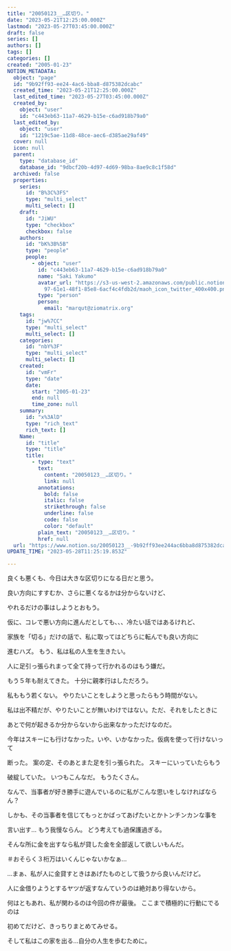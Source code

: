 ```yaml
---
title: "20050123__…区切り。"
date: "2023-05-21T12:25:00.000Z"
lastmod: "2023-05-27T03:45:00.000Z"
draft: false
series: []
authors: []
tags: []
categories: []
created: "2005-01-23"
NOTION_METADATA:
  object: "page"
  id: "9b92ff93-ee24-4ac6-bba8-d875382dcabc"
  created_time: "2023-05-21T12:25:00.000Z"
  last_edited_time: "2023-05-27T03:45:00.000Z"
  created_by:
    object: "user"
    id: "c443eb63-11a7-4629-b15e-c6ad918b79a0"
  last_edited_by:
    object: "user"
    id: "1219c5ae-11d8-48ce-aec6-d385ae29af49"
  cover: null
  icon: null
  parent:
    type: "database_id"
    database_id: "9dbcf20b-4d97-4d69-98ba-8ae9c8c1f58d"
  archived: false
  properties:
    series:
      id: "B%3C%3FS"
      type: "multi_select"
      multi_select: []
    draft:
      id: "JiWU"
      type: "checkbox"
      checkbox: false
    authors:
      id: "bK%3B%5B"
      type: "people"
      people:
        - object: "user"
          id: "c443eb63-11a7-4629-b15e-c6ad918b79a0"
          name: "Saki Yakumo"
          avatar_url: "https://s3-us-west-2.amazonaws.com/public.notion-static.com/3ad1c4\
            97-61e1-48f1-85e8-6acf4c4fdb2d/maoh_icon_twitter_400x400.png"
          type: "person"
          person:
            email: "marqut@ziomatrix.org"
    tags:
      id: "jw%7CC"
      type: "multi_select"
      multi_select: []
    categories:
      id: "nbY%3F"
      type: "multi_select"
      multi_select: []
    created:
      id: "vmFr"
      type: "date"
      date:
        start: "2005-01-23"
        end: null
        time_zone: null
    summary:
      id: "x%3AlD"
      type: "rich_text"
      rich_text: []
    Name:
      id: "title"
      type: "title"
      title:
        - type: "text"
          text:
            content: "20050123__…区切り。"
            link: null
          annotations:
            bold: false
            italic: false
            strikethrough: false
            underline: false
            code: false
            color: "default"
          plain_text: "20050123__…区切り。"
          href: null
  url: "https://www.notion.so/20050123__-9b92ff93ee244ac6bba8d875382dcabc"
UPDATE_TIME: "2023-05-28T11:25:19.853Z"

---
```

<link rel="stylesheet" href="https://cdn.jsdelivr.net/npm/katex@0.16.2/dist/katex.min.css" integrity="sha384-bYdxxUwYipFNohQlHt0bjN/LCpueqWz13HufFEV1SUatKs1cm4L6fFgCi1jT643X" crossorigin="anonymous">


良くも悪くも、今日は大きな区切りになる日だと思う。


良い方向にすすむか、さらに悪くなるかは分からないけど、


やれるだけの事はしようとおもう。


仮に、コレで悪い方向に進んだとしても、、、冷たい話ではあるけれど、


家族を「切る」だけの話で、私に取ってはどちらに転んでも良い方向に


進むハズ。 もう、私は私の人生を生きたい。


人に足引っ張られまって全て持って行かれるのはもう嫌だ。


もう５年も耐えてきた。 十分に親孝行はしただろう。


私ももう若くない。 やりたいことをしようと思ったらもう時間がない。


私は出不精だが、やりたいことが無いわけではない。ただ、それをしたときに


あとで何が起きるか分からないから出来なかっただけなのだ。


今年はスキーにも行けなかった。いや、いかなかった。仮病を使って行けないって


断った。 案の定、そのあとまた足を引っ張られた。 スキーにいっていたらもう


破綻していた。 いつもこんなだ。 もうたくさん。


なんで、当事者が好き勝手に遊んでいるのに私がこんな思いをしなければならん？


しかも、その当事者を信じてもっとかばってあげたいとかトンチンカンな事を


言い出す… もう我慢ならん。 どう考えても過保護過ぎる。


そんな所に金を出すなら私が貸した金を全部返して欲しいもんだ。


＃おそらく３桁万はいくんじゃないかなぁ…


…まぁ、私が人に金貸すときはあげたものとして扱うから良いんだけど。


人に金借りようとするヤツが返すなんていうのは絶対あり得ないから。


何はともあれ、私が関わるのは今回の件が最後。 ここまで積極的に行動にでるのは


初めてだけど、きっちりまとめてみせる。


そして私はこの家を出る…自分の人生を歩むために。

